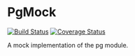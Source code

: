 # PgMock

[![Build Status](https://travis-ci.org/gustavnikolaj/pgmock.svg?branch=master)](https://travis-ci.org/gustavnikolaj/pgmock)
[![Coverage Status](https://coveralls.io/repos/gustavnikolaj/pgmock/badge.svg?branch=master)](https://coveralls.io/r/gustavnikolaj/pgmock?branch=master)

A mock implementation of the pg module.
